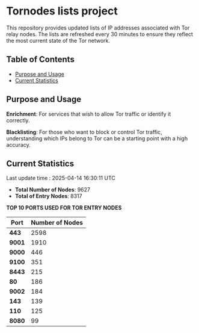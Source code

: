 # Tornodes lists project

This repository provides updated lists of IP addresses associated with Tor relay nodes. The lists are refreshed every 30 minutes to ensure they reflect the most current state of the Tor network.

## Table of Contents

- [Purpose and Usage](#purpose-and-usage)
- [Current Statistics](#current-statistics)


## Purpose and Usage

**Enrichment**: For services that wish to allow Tor traffic or identify it correctly.

**Blacklisting**: For those who want to block or control Tor traffic, understanding which IPs belong to Tor can be a starting point with a high accuracy.

## Current Statistics

Last update time : 2025-04-14 16:30:11 UTC

- **Total Number of Nodes**: 9627
- **Total of Entry Nodes**: 8317

**TOP 10 PORTS USED FOR TOR ENTRY NODES**

| **Port** | **Number of Nodes** |
|------|-----------------|
| **443**   | 2598  |
| **9001**   | 1910  |
| **9000**   | 446  |
| **9100**   | 351  |
| **8443**   | 215  |
| **80**   | 186  |
| **9002**   | 184  |
| **143**   | 139  |
| **110**   | 125  |
| **8080**   | 99  |

